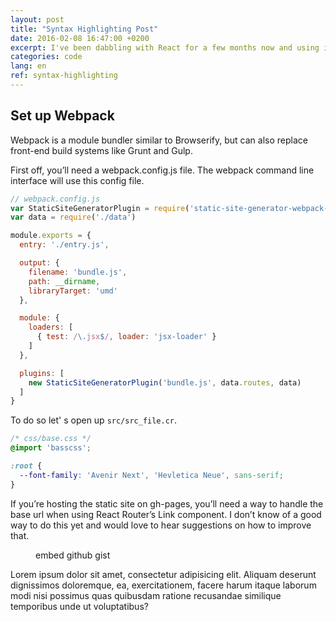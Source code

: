 ```yaml
---
layout: post
title: "Syntax Highlighting Post"
date: 2016-02-08 16:47:00 +0200
excerpt: I've been dabbling with React for a few months now and using it in several small open source projects to better understand the technology. React's focus on reusablility, along with the ability to install and require components via npm, provides an elegant way to rapidly build application UI in an efficient and consistent way. It's also a great way to handle server-side rendering and provides high cohesion between markup and display logic.
categories: code
lang: en
ref: syntax-highlighting
---
```

## Set up Webpack

Webpack is a module bundler similar to Browserify, but can also replace front-end build systems like Grunt and Gulp.

First off, you’ll need a webpack.config.js file. The webpack command line interface will use this config file.

```javascript
// webpack.config.js
var StaticSiteGeneratorPlugin = require('static-site-generator-webpack-plugin')
var data = require('./data')

module.exports = {
  entry: './entry.js',

  output: {
    filename: 'bundle.js',
    path: __dirname,
    libraryTarget: 'umd'
  },

  module: {
    loaders: [
      { test: /\.jsx$/, loader: 'jsx-loader' }
    ]
  },

  plugins: [
    new StaticSiteGeneratorPlugin('bundle.js', data.routes, data)
  ]
}
```

To do so let' s open up `src/src_file.cr`. 

```css
/* css/base.css */
@import 'basscss';

:root {
  --font-family: 'Avenir Next', 'Hevletica Neue', sans-serif;
}
```

If you’re hosting the static site on gh-pages, you’ll need a way to handle the base url when using React Router’s Link component. I don’t know of a good way to do this yet and would love to hear suggestions on how to improve that.

<figure class="code">
    <script src="https://gist.github.com/arunoda/8558920a9972fa41afa1.js"></script>
    <figcaption>embed github gist</figcaption>
</figure>

Lorem ipsum dolor sit amet, consectetur adipisicing elit. Aliquam deserunt dignissimos doloremque, ea, exercitationem, facere harum itaque laborum modi nisi possimus quas quibusdam ratione recusandae similique temporibus unde ut voluptatibus?